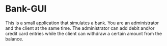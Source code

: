# Bank-GUI
This is a small application that simulates a bank. You are an administrator and the client at the same time. The administrator can add debit and/or credit card entries while the client can withdraw a certain amount from the balance.
